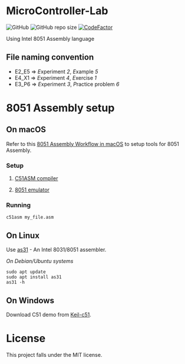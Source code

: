 # MicroController-Lab

![GitHub](https://img.shields.io/github/license/AshrithSagar/MicroController-Lab) ![GitHub repo size](https://img.shields.io/github/repo-size/AshrithSagar/MicroController-Lab) [![CodeFactor](https://www.codefactor.io/repository/github/AshrithSagar/MicroController-Lab/badge)](https://www.codefactor.io/repository/github/AshrithSagar/MicroController-Lab)

Using Intel 8051 Assembly language

## File naming convention

- E2_E5  => *E*xperiment *2*, *E*xample *5*
- E4_X1  => *E*xperiment *4*, *E*xercise *1*
- E3_P6  => *E*xperiment *3*, *P*ractice problem *6*

# 8051 Assembly setup

## On macOS

Refer to this [8051 Assembly Workflow in macOS](https://mlg556.github.io/posts/8051-assembly-workflow-in-macos/8051-assembly-workflow-in-macos.html) to setup tools for 8051 Assembly.

### Setup

1. [C51ASM compiler ](https://mlg556.github.io/downloads/2019-02-14-8051-assembly-workflow-in-macos/c51asm_macosx_1-2.zip)

1. [8051 emulator](http://sol.gfxile.net/8051.html)

### Running

```shell
c51asm my_file.asm
```

## On Linux

Use [as31](https://manpages.ubuntu.com/manpages/trusty/man1/as31.1.html) - An Intel 8031/8051 assembler.

_On Debian/Ubuntu systems_
```shell
sudo apt update
sudo apt install as31
as31 -h
```

## On Windows

Download C51 demo from [Keil-c51](https://www.keil.com/demo/eval/c51.htm).

# License

This project falls under the MIT license.
